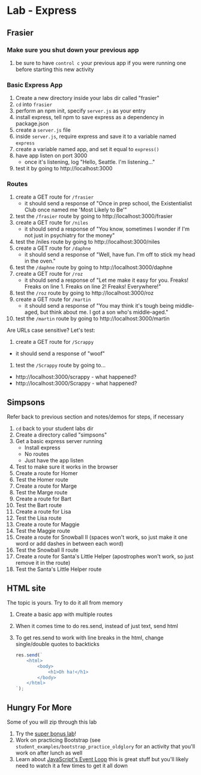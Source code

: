 # Lab - Express

## Frasier

### Make sure you shut down your previous app
1. be sure to have `control c` your previous app if you were running one before starting this new activity

### Basic Express App
1. Create a new directory inside your labs dir called "frasier"
1. `cd` into `frasier`
1. perform an npm init, specify `server.js` as your entry
1. install express, tell npm to save express as a dependency in package.json
1. create a `server.js` file
1. inside `server.js`, require express and save it to a variable named `express`
1. create a variable named app, and set it equal to `express()`
1. have app listen on port 3000
    - once it's listening, log "Hello, Seattle.  I'm listening..."
1. test it by going to http://localhost:3000

### Routes

1. create a GET route for `/frasier`
    - it should send a response of "Once in prep school, the Existentialist Club once named me 'Most Likely to Be'"
1. test the `/frasier` route by going to http://localhost:3000/frasier
1. create a GET route for `/niles`
    - it should send a response of "You know, sometimes I wonder if I'm not just in psychiatry for the money"
1. test the /niles route by going to http://localhost:3000/niles
1. create a GET route for `/daphne`
    - it should send a response of "Well, have fun.  I'm off to stick my head in the oven."
1. test the `/daphne` route by going to http://localhost:3000/daphne
1. create a GET route for `/roz`
    - it should send a response of "Let me make it easy for you.  Freaks! Freaks on line 1. Freaks on line 2! Freaks! Everywhere!"
1. test the `/roz` route by going to http://localhost:3000/roz
1. create a GET route for `/martin`
    - it should send a response of "You may think it's tough being middle-aged, but think about me.  I got a son who's middle-aged."
1. test the `/martin` route by going to http://localhost:3000/martin

Are URLs case sensitive? Let's test:
1. create a GET route for `/Scrappy`
  - it should send a response of "woof"
1. test the `/Scrappy` route by going to...
  - http://localhost:3000/scrappy - what happened?
  - http://localhost:3000/Scrappy - what happened?


## Simpsons

Refer back to previous section and notes/demos for steps, if necessary

1. `cd` back to your student labs dir
1. Create a directory called "simpsons"
1. Get a basic express server running
    - Install express
    - No routes
    - Just have the app listen
1. Test to make sure it works in the browser
1. Create a route for Homer
1. Test the Homer route
1. Create a route for Marge
1. Test the Marge route
1. Create a route for Bart
1. Test the Bart route
1. Create a route for Lisa
1. Test the Lisa route
1. Create a route for Maggie
1. Test the Maggie route
1. Create a route for Snowball II (spaces won't work, so just make it one word or add dashes in between each word)
1. Test the Snowball II route
1. Create a route for Santa's Little Helper (apostrophes won't work, so just remove it in the route)
1. Test the Santa's Little Helper route


## HTML site

The topic is yours.  Try to do it all from memory

1. Create a basic app with multiple routes
1. When it comes time to do res.send, instead of just text, send html
1. To get res.send to work with line breaks in the html, change single/double quotes to backticks

    ```javascript
    res.send(`
        <html>
            <body>
                <h1>Oh ha!</h1>
            </body>
        </html>
    `);
    ```


## Hungry For More

 Some of you will zip through this lab
 
1. Try the [super bonus lab](./SUPER_BONUS)!
2. Work on practicing Bootstrap (see `student_examples/bootstrap_practice_oldglory` for an activity that you'll work on after lunch as well
3. Learn about [JavaScript's Event Loop](https://www.youtube.com/watch?v=8aGhZQkoFbQ&vl=en) this is great stuff but you'll likely need to watch it a few times to get it all down

